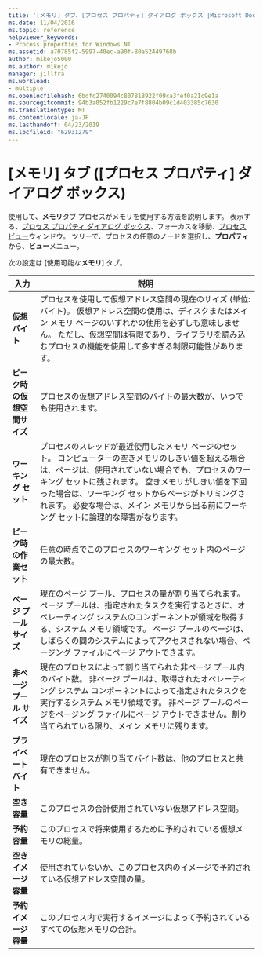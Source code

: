```yaml
---
title: '[メモリ] タブ、[プロセス プロパティ] ダイアログ ボックス |Microsoft Docs'
ms.date: 11/04/2016
ms.topic: reference
helpviewer_keywords:
- Process properties for Windows NT
ms.assetid: a70785f2-5997-40ec-a90f-80a52449768b
author: mikejo5000
ms.author: mikejo
manager: jillfra
ms.workload:
- multiple
ms.openlocfilehash: 6bdfc2740094c807818922f09ca3fef0a21c9e1a
ms.sourcegitcommit: 94b3a052fb1229c7e7f8804b09c1d403385c7630
ms.translationtype: MT
ms.contentlocale: ja-JP
ms.lasthandoff: 04/23/2019
ms.locfileid: "62931279"
---
```

# <a name="memory-tab-process-properties-dialog-box"></a>[メモリ] タブ ([プロセス プロパティ] ダイアログ ボックス)
使用して、**メモリ**タブ プロセスがメモリを使用する方法を説明します。 表示する、[プロセス プロパティ ダイアログ ボックス](../debugger/process-properties-dialog-box.md)、フォーカスを移動、[プロセス ビュー](../debugger/processes-view.md)ウィンドウ。 ツリーで、プロセスの任意のノードを選択し、**プロパティ**から、**ビュー**メニュー。

 次の設定は [使用可能な**メモリ**] タブ。

|入力|説明|
|-----------|-----------------|
|**仮想バイト**|プロセスを使用して仮想アドレス空間の現在のサイズ (単位: バイト)。 仮想アドレス空間の使用は、ディスクまたはメイン メモリ ページのいずれかの使用を必ずしも意味しません。 ただし、仮想空間は有限であり、ライブラリを読み込むプロセスの機能を使用して多すぎる制限可能性があります。|
|**ピーク時の仮想空間サイズ**|プロセスの仮想アドレス空間のバイトの最大数が、いつでも使用されます。|
|**ワーキング セット**|プロセスのスレッドが最近使用したメモリ ページのセット。 コンピューターの空きメモリのしきい値を超える場合は、ページは、使用されていない場合でも、プロセスのワーキング セットに残されます。 空きメモリがしきい値を下回った場合は、ワーキング セットからページがトリミングされます。 必要な場合は、メイン メモリから出る前にワーキング セットに論理的な障害がなります。|
|**ピーク時の作業セット**|任意の時点でこのプロセスのワーキング セット内のページの最大数。|
|**ページ プール サイズ**|現在のページ プール、プロセスの量が割り当てられます。 ページ プールは、指定されたタスクを実行するときに、オペレーティング システムのコンポーネントが領域を取得する、システム メモリ領域です。 ページ プールのページは、しばらくの間のシステムによってアクセスされない場合、ページング ファイルにページ アウトできます。|
|**非ページ プール サイズ**|現在のプロセスによって割り当てられた非ページ プール内のバイト数。 非ページ プールは、取得されたオペレーティング システム コンポーネントによって指定されたタスクを実行するシステム メモリ領域です。 非ページ プールのページをページング ファイルにページ アウトできません。割り当てられている限り、メイン メモリに残ります。|
|**プライベート バイト**|現在のプロセスが割り当てバイト数は、他のプロセスと共有できません。|
|**空き容量**|このプロセスの合計使用されていない仮想アドレス空間。|
|**予約容量**|このプロセスで将来使用するために予約されている仮想メモリの総量。|
|**空きイメージ容量**|使用されていないか、このプロセス内のイメージで予約されている仮想アドレス空間の量。|
|**予約イメージ容量**|このプロセス内で実行するイメージによって予約されているすべての仮想メモリの合計。|